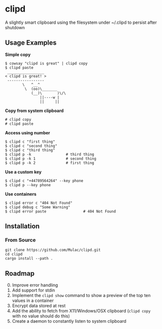 # clipd
A slightly smart clipboard using the filesystem under ~/.clipd to persist after shutdown

## Usage Examples

**Simple copy**
```
$ cowsay "clipd is great" | clipd copy
$ clipd paste
 _________________
< clipd is great! >
 -----------------
        \   ^__^
         \  (oo)\_______
            (__)\       )\/\
                ||----w |
                ||     ||
```

**Copy from system clipboard**
```
# clipd copy
# clipd paste
```

**Access using number**
```
$ clipd c "first thing"
$ clipd c "second thing"
$ clipd c "third thing"
$ clipd p -k                # third thing
$ clipd p -k 1              # second thing
$ clipd p -k 2              # first thing
```

**Use a custom key**
```
$ clipd c "+44789564264" --key phone
$ clipd p --key phone
```

**Use containers**
```
$ clipd error c "404 Not Found"
$ clipd debug c "Some Warning"
$ clipd error paste                 # 404 Not Found
```

## Installation
### From Source
```
git clone https://github.com/Mulac/clipd.git
cd clipd
cargo install --path .
```

## Roadmap
0. Improve error handling
1. Add support for stdin
2. Implement the `clipd show` command to show a preview of the top ten values in a container
3. Encrypt data stored at rest
4. Add the ability to fetch from X11/Windows/OSX clipboard (`clipd copy` with no value should do this)
5. Create a daemon to constantly listen to system clipboard
